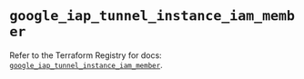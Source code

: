 # `google_iap_tunnel_instance_iam_member`

Refer to the Terraform Registry for docs: [`google_iap_tunnel_instance_iam_member`](https://registry.terraform.io/providers/hashicorp/google/6.42.0/docs/resources/iap_tunnel_instance_iam_member).
